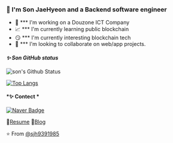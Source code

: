 ### 🔆 I'm Son JaeHyeon and a Backend software engineer

- 🌊  *** I'm working on a Douzone ICT Company
- 📈  *** I'm currently learning public blockchain
- 😏 *** I'm currently interesting blockchain tech
- 👯  *** I'm looking to collaborate on web/app projects.

#### *✨ Son GitHub status*
![son's Github Status](https://github-readme-stats.vercel.app/api?username=sjh9391985&bg_color=30,e96443,904e95&title_color=fff&text_color=fff)  

[![Top Langs](https://github-readme-stats.vercel.app/api/top-langs/?username=sjh9391985&layout=compact&bg_color=30,e96443,904e95&title_color=fff&text_color=fff)](https://github.com/sjh9391985/github-readme-stats) 


#### *✨ Contect *
[![Naver Badge](https://img.shields.io/badge/Gmail-d14836?style=flat-square&logo=Gmail&logoColor=white&link=mailto:sjh9391985@gmail.com)](mailto:sjh9391985@gmail.com)


📃[Resume](https://sjh9391985.github.io/)
📘[Blog](https://velog.io/@sjh9391985)



⭐️ From [@sjh9391985](https://github.com/sjh9391985)
